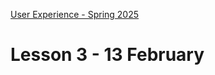 [User Experience - Spring 2025](https://github.com/arturomorarioja-kea/WD_UX_F25/blob/main/README.md)

# Lesson 3 - 13 February

[-> git clone js_project_gutenberg]: #
[-> Food Repo. Style: lateral margins. Form submit button cursor pointer on hover. Dialog instead of alert. Then make the about page a dialog. Fetch recipes]: #
[  - ES Modules(https://github.com/arturomorarioja/js_modules)]: #
[-> fetch()]: #

[## In-class exercise]: #

[### Project Gutenberg - API consumption]: #
[Create an application that consumes the `books` endpoint of Gutendex(https://gutendex.com/) (the Project Gutenberg API) and displays a series of book cards including book title, authors (notice that there can be more than one), cover image, description (there can be more than one, but just use the first one; notice that there can be no description, so account for it), and a link to the HTML version of the book in the Project Gutenberg page.]: #

[!image(https://github.com/user-attachments/assets/b4f998ca-b38f-4b34-8834-408653ce2729)]: #

[!image(https://github.com/user-attachments/assets/8f07ebae-4446-4482-b4ae-dd62c8a4caff)]: #

[## Class takeaways]: #

[### HTML5]: #
[Check out the slide deck **HTML5**, with especial attention to:]: #
[- The difference between absolute and relative paths]: #
[- The `<dialog>` element.]: #

[### JavaScript]: #
[Check out:]: #
[- The slide deck **Introduction to JavaScript**, with especial attention to ES modules]: #
[- The slide deck **JavaScript - The DOM**, with especial attention to element creation]: #
[- The slide deck **JavaScript - API Consumption**, with especial attention to JSON and Fetch]: #
[- Code samples:]: #
[  - Append strategies(https://github.com/arturomorarioja/js_append_strategies)]: #
[  - Append strategies 2(https://github.com/arturomorarioja/js_append_strategies_v2)]: #
[  - Document fragment(https://codepen.io/arturomorarioja/pen/QwLaVMj)]: #

[## Homework]: #

[### Information Architecture]: #
[- Check out the slides on **IA Navigation and Wayfinding**, with especial attention to:]: #
[  - Navigation structures]: #
[  - Wayfinding methods (breadcrumbs, URL structures, CTAs, landmarks and mega menus)]: #
[- Do the following exercise in groups of 4 students:]: #
[  - Find at least one website example of each one of the following wayfinding resources:]: #
[    - Breadcrumbs]: #
[    - URL structures]: #
[    - Calls to action]: #
[    - Consistency in the use of landmarks]: #
[    - Mega menus]: #
[  - Show your findings to the class next week]: #

[### First Mandatory Assignment(https://kea-fronter.itslearning.com/LearningToolElement/ViewLearningToolElement.aspx?LearningToolElementId=1344451)]: #
[- Do the *Music CDs* exercise(https://kea-fronter.itslearning.com/LearningToolElement/ViewLearningToolElement.aspx?LearningToolElementId=1344535). When submitting, specify whether you want individual feedback]: #
[- Start working on the *API consumption* exercise(https://kea-fronter.itslearning.com/LearningToolElement/ViewLearningToolElement.aspx?LearningToolElementId=1344536). Take the following into account]: #
[  - You need to sign up to TMDB(https://www.themoviedb.org/signup) (The Movie DataBase) in order to get an API key]: #
[  - Find the endpoints you need in TMDB's API Reference(https://developer.themoviedb.org/reference/intro/getting-started):]: #
[!image(https://github.com/user-attachments/assets/45b18cd9-aca3-4b46-bfa2-a90e44dd8bad)]: #
[  - Before implementing the corresponding `fetch()` requests, read each endpoint's documentation in the central and right side of the page]: #
[  - Try to optimize your code so that you do not need to make four independent `fetch()` requests]: #
